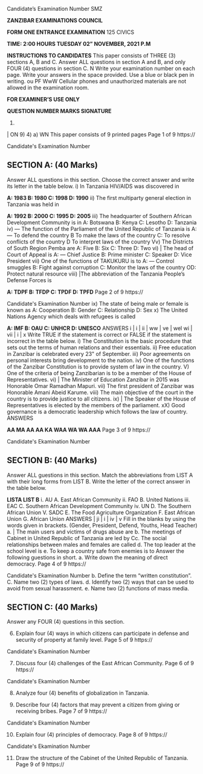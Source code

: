 Candidate’s Examination Number
SMZ

**ZANZIBAR EXAMINATIONS COUNCIL**

**FORM ONE ENTRANCE EXAMINATION**
125 CIVICS

**TIME: 2:00 HOURS TUESDAY 02” NOVEMBER, 2021 P.M**

**INSTRUCTIONS TO CANDIDATES**
This paper consists of THREE (3) sections A, B and C.
Answer ALL questions in section A and B, and only FOUR (4) questions in section C.
N
Write your examination number on each page.
Write your answers in the space provided.
Use a blue or black pen in writing.
ou PF WwW
Cellular phones and unauthorized materials are not allowed in the examination room.

**FOR EXAMINER’S USE ONLY**

**QUESTION NUMBER MARKS SIGNATURE**

1. 
| ON 9) 4) a) WN
This paper consists of 9 printed pages
Page 1 of 9
https://

Candidate's Examination Number

## SECTION A: (40 Marks)
Answer ALL questions in this section.
Choose the correct answer and write its letter in the table below.
i) In Tanzania HIV/AIDS was discovered in

**A: 1983 B: 1980 C: 1998 D: 1990**
ii) The first multiparty general election in Tanzania was held in

**A: 1992 B: 2000 C: 1995 D: 2005**
iii) The headquarter of Southern African Development Community is in
A: Botswana B: Kenya C: Lesotho D: Tanzania iv) — The function of the Parliament of the United Republic of Tanzania is
A: — To defend the country
   B To make the laws of the country
C: To resolve conflicts of the country
D
To interpret laws of the country
Vv) The Districts of South Region Pemba are
A: Five B: Six
C: Three D: Two vi) | The head of Court of Appeal is
A: — Chief Justice B: Prime minister
C: Speaker D: Vice President vii) One of the functions of TAKUKURU is to
A: — Control smuggles B: Fight against corruption
C: Monitor the laws of the country OD: Protect natural resource viii) |The abbreviation of the Tanzania People’s Defense Forces is

**A: TDPF B: TFDP C: TPDF D: TPFD**
Page 2 of 9
https://

Candidate's Ekamination Number ix) The state of being male or female is known as
A: Cooperation B: Gender C: Relationship D: Sex x) The United Nations Agency which deals with refugees is called

**A: IMF B: OAU C: UNHCR D: UNESCO**
ANSWERS
i | i | ii | ww | ve | wel wi | vii | i | x
Write TRUE if the statement is correct or FALSE if the statement is incorrect in the table below.
i)
The Constitution is the basic procedure that sets out the terms of human relations and their essentials.
ii) Free education in Zanzibar is celebrated every 23" of September.
iii) Poor agreements on personal interests bring development to the nation.
iv) One of the functions of the Zanzibar Constitution is to provide system of law in the country.
V) One of the criteria of being Zanzibarian is to be a member of the House of
Representatives.
vi) | The Minister of Education Zanzibar in 2015 was Honorable Omar Ramadhan
Mapuri.
vii) The first president of Zanzibar was Honorable Amani Abeid Karume.
viii) The main objective of the court in the country is to provide justice to all citizens.
ix) | The Speaker of the House of Representatives is elected by the members of the parliament.
xX) Good governance is a democratic leadership which follows the law of country.
ANSWERS

**AA MA AA AA KA WAA WA WA AAA**
Page 3 of 9
https://

Candidate's Ekamination Number

## SECTION B: (40 Marks)
Answer ALL guestions in this section.
Match the abbreviations from LIST A with their long forms from LIST B. Write the letter of the correct answer in the table below.

**LISTA LIST B**
i. AU A. East African Community ii. FAO B. United Nations iii. EAC C. Southern African Development Community iv. UN D. The Southern African Union
V. SADC E. The Food Agriculture Organization
F. East African Union
G. African Union
ANSWERS
| ji | i | iv | v
Fill in the blanks by using the words given in brackets.
(Gender, President, Defend, Youths, Head Teacher)
a. | The main users and victims of drugs abuse are b. The meetings of Cabinet in United Republic of Tanzania are led by
Cc. The social relationships between males and females are called d. The top leader at the school level is e. To keep a country safe from enemies is to
Answer the following guestions in short.
a. Write down the meaning of direct democracy.
Page 4 of 9
https://

Candidate's Ekamination Number b. Define the term “written constitution”.
C. Name two (2) types of laws.
d. Identify two (2) ways that can be used to avoid from sexual harassment.
e. Name two (2) functions of mass media.

## SECTION C: (40 Marks)
Answer any FOUR (4) questions in this section.

6. Explain four (4) ways in which citizens can participate in defense and security of property at family level.
Page 5 of 9
https://

Candidate's Ekamination Number

7. Discuss four (4) challenges of the East African Community.
Page 6 of 9
https://

Candidate's Ekamination Number

8. Analyze four (4) benefits of globalization in Tanzania.

9. Describe four (4) factors that may prevent a citizen from giving or receiving bribes.
Page 7 of 9
https://

Candidate's Ekamination Number

10. Explain four (4) principles of democracy.
Page 8 of 9
https://

Candidate's Ekamination Number

11. Draw the structure of the Cabinet of the United Republic of Tanzania.
Page 9 of 9
https://